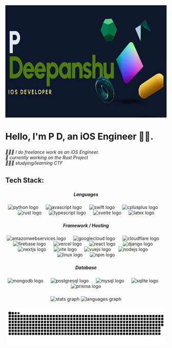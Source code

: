 <div align="center">
  <img height="350" width="1400" src="pd.png"  />
</div>

###

<h1 align="left">Hello, I'm P D, an iOS Engineer 👋🏻.</h1>

###

<h6 align="left">👨🏻‍💻 I do freelance work as an iOS Engineer.<br>🛜 currently working on the Rust Project<br>👨🏻‍🎓 studying/learning CTF</h6>

###

<h2 align="left">Tech Stack:</h2>

###

<h5 align="center">Languages</h5>

###

<div align="center">
  <img src="https://cdn.jsdelivr.net/gh/devicons/devicon/icons/python/python-original.svg" height="25" alt="python logo"  />
  <img width="15" />
  <img src="https://cdn.jsdelivr.net/gh/devicons/devicon/icons/javascript/javascript-original.svg" height="25" alt="javascript logo"  />
  <img width="15" />
  <img src="https://cdn.jsdelivr.net/gh/devicons/devicon/icons/swift/swift-original.svg" height="25" alt="swift logo"  />
  <img width="15" />
  <img src="https://cdn.jsdelivr.net/gh/devicons/devicon/icons/cplusplus/cplusplus-original.svg" height="25" alt="cplusplus logo"  />
  <img width="15" />
  <img src="https://skillicons.dev/icons?i=rust" height="25" alt="rust logo"  />
  <img width="15" />
  <img src="https://skillicons.dev/icons?i=ts" height="25" alt="typescript logo"  />
  <img width="15" />
  <img src="https://cdn.jsdelivr.net/gh/devicons/devicon/icons/svelte/svelte-original.svg" height="25" alt="svelte logo"  />
  <img width="15" />
  <img src="https://cdn.jsdelivr.net/gh/devicons/devicon/icons/latex/latex-original.svg" height="25" alt="latex logo"  />
</div>

###

<h5 align="center">Framework / Hosting</h5>

###

<div align="center">
  <img src="https://skillicons.dev/icons?i=aws" height="25" alt="amazonwebservices logo"  />
  <img width="15" />
  <img src="https://cdn.jsdelivr.net/gh/devicons/devicon/icons/googlecloud/googlecloud-original.svg" height="25" alt="googlecloud logo"  />
  <img width="15" />
  <img src="https://skillicons.dev/icons?i=cloudflare" height="25" alt="cloudflare logo"  />
  <img width="15" />
  <img src="https://cdn.jsdelivr.net/gh/devicons/devicon/icons/firebase/firebase-plain.svg" height="25" alt="firebase logo"  />
  <img width="15" />
  <img src="https://skillicons.dev/icons?i=vercel" height="25" alt="vercel logo"  />
  <img width="15" />
  <img src="https://cdn.jsdelivr.net/gh/devicons/devicon/icons/react/react-original.svg" height="25" alt="react logo"  />
  <img width="15" />
  <img src="https://skillicons.dev/icons?i=django" height="25" alt="django logo"  />
  <img width="15" />
  <img src="https://cdn.jsdelivr.net/gh/devicons/devicon/icons/nextjs/nextjs-original.svg" height="25" alt="nextjs logo"  />
  <img width="15" />
  <img src="https://skillicons.dev/icons?i=vite" height="25" alt="vite logo"  />
  <img width="15" />
  <img src="https://skillicons.dev/icons?i=vue" height="25" alt="vuejs logo"  />
  <img width="15" />
  <img src="https://cdn.simpleicons.org/nodedotjs/339933" height="25" alt="nodejs logo"  />
  <img width="15" />
  <img src="https://cdn.jsdelivr.net/gh/devicons/devicon/icons/linux/linux-original.svg" height="25" alt="linux logo"  />
  <img width="15" />
  <img src="https://cdn.jsdelivr.net/gh/devicons/devicon/icons/npm/npm-original-wordmark.svg" height="25" alt="npm logo"  />
</div>

###

<h5 align="center">Database</h5>

###

<div align="center">
  <img src="https://cdn.jsdelivr.net/gh/devicons/devicon/icons/mongodb/mongodb-original.svg" height="20" alt="mongodb logo"  />
  <img width="15" />
  <img src="https://cdn.jsdelivr.net/gh/devicons/devicon/icons/postgresql/postgresql-original.svg" height="20" alt="postgresql logo"  />
  <img width="15" />
  <img src="https://cdn.jsdelivr.net/gh/devicons/devicon/icons/mysql/mysql-original.svg" height="20" alt="mysql logo"  />
  <img width="15" />
  <img src="https://cdn.jsdelivr.net/gh/devicons/devicon/icons/sqlite/sqlite-original.svg" height="20" alt="sqlite logo"  />
  <img width="15" />
  <img src="https://cdn.simpleicons.org/prisma/2D3748" height="20" alt="prisma logo"  />
</div>

###

<div align="center">
  <img src="https://github-readme-stats.vercel.app/api?username=deep60&hide_title=false&hide_rank=false&show_icons=true&include_all_commits=true&count_private=true&disable_animations=false&theme=merko&locale=en&hide_border=false&order=1" height="139" alt="stats graph"  />
  <img src="https://github-readme-stats.vercel.app/api/top-langs?username=deep60&locale=en&hide_title=false&layout=compact&card_width=320&langs_count=5&theme=merko&hide_border=false&order=2" height="139" alt="languages graph"  />
</div>

###

<picture>
  <source media="(prefers-color-scheme: dark)" srcset="https://raw.githubusercontent.com/deep60/P-Deepanshu/output/github-snake-dark.svg" />
  <source media="(prefers-color-scheme: light)" srcset="https://raw.githubusercontent.com/deep60/P-Deepanshu/output/github-snake.svg" />
  <img alt="github-snake" src="https://raw.githubusercontent.com/deep60/P-Deepanshu/output/github-snake.svg" />
</picture>

###
